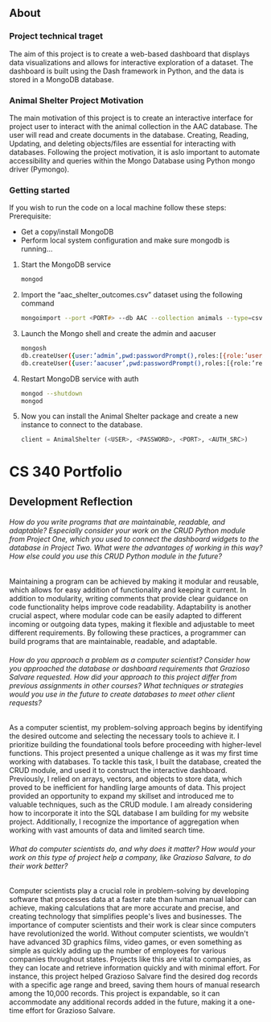 ## About 

### Project technical traget
The aim of this project is to create a web-based dashboard that displays data visualizations and allows for interactive exploration of a dataset. The dashboard is built using the Dash framework in Python, and the data is stored in a MongoDB database. 

### Animal Shelter Project Motivation
The main motivation of this project is to create an interactive interface for project user to interact with the animal collection in the AAC database. The user will read and create documents in the database. Creating, Reading, Updating, and deleting objects/files are essential for interacting with databases. Following the project motivation, it is aslo important to automate accessibility and queries within the Mongo Database using Python mongo driver (Pymongo). 

### Getting started
If you wish to run the code on a local machine follow these steps:
Prerequisite:
- Get a copy/install MongoDB
- Perform local system configuration and make sure mongodb is running...
1. Start the MongoDB service
    
    ```zsh
    mongod
    ```
2. Import the “aac_shelter_outcomes.csv” dataset using the following command
    ```zsh
    mongoimport --port <PORT#> --db AAC --collection animals --type=csv --headerline  <PATH_TO_CSV>aac_shelter_outcomes.csv
    ```
3. Launch the Mongo shell and create the admin and aacuser

    ```zsh
    mongosh
    db.createUser({user:’admin’,pwd:passwordPrompt(),roles:[{role:’userAdminAnyDatabase’,db:’admin’},’readWriteAnyDatabase’]})
    db.createUser({user:’aacuser’,pwd:passwordPrompt(),roles:[{role:’readWrite’,db:’AAC’ }]})
    ```
4. Restart MongoDB service with auth
    ```zsh
    mongod --shutdown
    mongod
    ```
5.  Now you can install the Animal Shelter package and create a new instance to connect to the database.
    ```python
    client = AnimalShelter (<USER>, <PASSWORD>, <PORT>, <AUTH_SRC>)
    ```


# CS 340 Portfolio

## Development Reflection

###### How do you write programs that are maintainable, readable, and adaptable? Especially consider your work on the CRUD Python module from Project One, which you used to connect the dashboard widgets to the database in Project Two. What were the advantages of working in this way? How else could you use this CRUD Python module in the future?

Maintaining a program can be achieved by making it modular and reusable, which allows for easy addition of functionality and keeping it current. In addition to modularity, writing comments that provide clear guidance on code functionality helps improve code readability. Adaptability is another crucial aspect, where modular code can be easily adapted to different incoming or outgoing data types, making it flexible and adjustable to meet different requirements. By following these practices, a programmer can build programs that are maintainable, readable, and adaptable.

###### How do you approach a problem as a computer scientist? Consider how you approached the database or dashboard requirements that Grazioso Salvare requested. How did your approach to this project differ from previous assignments in other courses? What techniques or strategies would you use in the future to create databases to meet other client requests?

As a computer scientist, my problem-solving approach begins by identifying the desired outcome and selecting the necessary tools to achieve it. I prioritize building the foundational tools before proceeding with higher-level functions. This project presented a unique challenge as it was my first time working with databases. To tackle this task, I built the database, created the CRUD module, and used it to construct the interactive dashboard. Previously, I relied on arrays, vectors, and objects to store data, which proved to be inefficient for handling large amounts of data. This project provided an opportunity to expand my skillset and introduced me to valuable techniques, such as the CRUD module. I am already considering how to incorporate it into the SQL database I am building for my website project. Additionally, I recognize the importance of aggregation when working with vast amounts of data and limited search time.

###### What do computer scientists do, and why does it matter? How would your work on this type of project help a company, like Grazioso Salvare, to do their work better?

Computer scientists play a crucial role in problem-solving by developing software that processes data at a faster rate than human manual labor can achieve, making calculations that are more accurate and precise, and creating technology that simplifies people's lives and businesses. The importance of computer scientists and their work is clear since computers have revolutionized the world. Without computer scientists, we wouldn't have advanced 3D graphics films, video games, or even something as simple as quickly adding up the number of employees for various companies throughout states. Projects like this are vital to companies, as they can locate and retrieve information quickly and with minimal effort. For instance, this project helped Grazioso Salvare find the desired dog records with a specific age range and breed, saving them hours of manual research among the 10,000 records. This project is expandable, so it can accommodate any additional records added in the future, making it a one-time effort for Grazioso Salvare.
